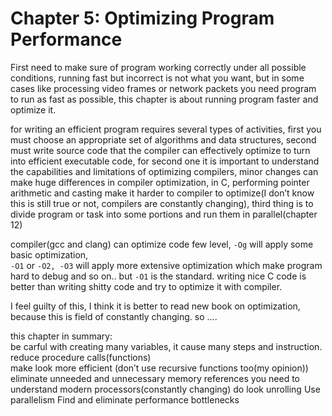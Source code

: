 # Chapter 5: Optimizing Program Performance


First need to make sure of program working correctly under all possible conditions, running fast but incorrect is not what you want, but in some cases like processing video frames or network packets you need program to run as fast as possible, this chapter is about running program faster and optimize it.

for writing an efficient program requires several types of activities, first you must choose an appropriate set of algorithms and data structures, second must write source code that the compiler can effectively optimize to turn into efficient executable code, for second one it is important to understand the capabilities and limitations of optimizing compilers, minor changes can make huge differences in compiler optimization, in C, performing pointer arithmetic and casting make it harder to compiler to optimize(I don’t know this is still true or not, compilers are constantly changing), third thing is to divide program or task into some portions and run them in parallel(chapter 12)

compiler(gcc and clang) can optimize code few level, `-Og` will apply some basic optimization,  
`-O1` or `-O2, -O3` will apply more extensive optimization which make program hard to debug and so on.. but `-O1` is the standard. writing nice C code is better than writing shitty code and try to optimize it with compiler.

I feel guilty of this, I think it is better to read new book on optimization, because this is field of constantly changing. so ....

this chapter in summary:  
be carful with creating many variables, it cause many steps and instruction.  
reduce procedure calls(functions)  
make look more efficient (don’t use recursive functions too(my opinion))
eliminate unneeded and unnecessary memory references
you need to understand modern processors(constantly changing)
do look unrolling
Use parallelism
Find and eliminate performance bottlenecks